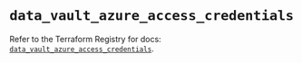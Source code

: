 # `data_vault_azure_access_credentials`

Refer to the Terraform Registry for docs: [`data_vault_azure_access_credentials`](https://registry.terraform.io/providers/hashicorp/vault/4.3.0/docs/data-sources/azure_access_credentials).
